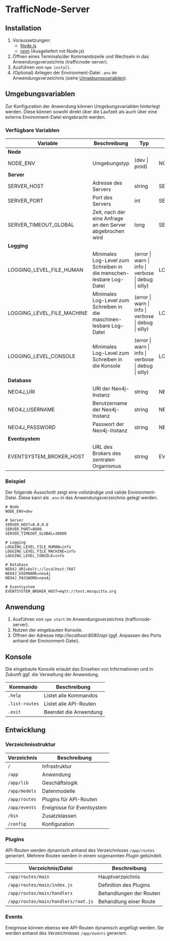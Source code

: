# TrafficNode-Server

## Installation

1. Voraussetzungen:
    - [Node.js](https://nodejs.org/)
    - [npm](https://github.com/npm/cli) (Ausgeliefert mit Node.js)
2. Öffnen eines Terminals/der Kommandozeile und Wechseln in das Anwendungsverzeichnis (trafficnode-server).
3. Ausführen von ```npm install```.
4. (Optional) Anlegen der Environment-Datei ```.env``` im Anwendungsverzeichnis (siehe [Umgebungsvariablen](#Umgebungsvariablen)).
    
## Umgebungsvariablen

Zur Konfiguration der Anwendung können Umgebungsvariablen hinterlegt werden. Diese können sowohl direkt über die Laufzeit als auch über eine externe Environment-Datei eingebracht werden.

### Verfügbare Variablen

| Variable                   | Beschreibung                                                         | Typ                                                                      | Beispiel                                          |
|----------------------------|----------------------------------------------------------------------|--------------------------------------------------------------------------|---------------------------------------------------|
| **Node**                   |                                                                      |                                                                          |                                                   |
| NODE_ENV                   | Umgebungstyp                                                         | (dev &#124; prod)                                                        | NODE_ENV=dev                                      |
| **Server**                 |                                                                      |                                                                          |                                                   |
| SERVER_HOST                | Adresse des Servers                                                  | string                                                                   | SERVER_HOST=0.0.0.0                               |
| SERVER_PORT                | Port des Servers                                                     | int                                                                      | SERVER_PORT=8080                                  |
| SERVER_TIMEOUT_GLOBAL      | Zeit, nach der eine Anfrage an den Server abgebrochen wird           | long                                                                     | SERVER_TIMEOUT_GLOBAL=30000                       |
| **Logging**                |                                                                      |                                                                          |                                                   |
| LOGGING_LEVEL_FILE_HUMAN   | Minimales Log-Level zum Schreiben in die menschen-lesbare Log-Datei  | (error &#124; warn &#124; info &#124; verbose &#124; debug &#124; silly) | LOGGING_LEVEL_FILE_HUMAN=info                     |
| LOGGING_LEVEL_FILE_MACHINE | Minimales Log-Level zum Schreiben in die maschinen-lesbare Log-Datei | (error &#124; warn &#124; info &#124; verbose &#124; debug &#124; silly) | LOGGING_LEVEL_FILE_MACHINE=info                   |
| LOGGING_LEVEL_CONSOLE      | Minimales Log-Level zum Schreiben in die Konsole                     | (error &#124; warn &#124; info &#124; verbose &#124; debug &#124; silly) | LOGGING_LEVEL_CONSOLE=info                        |
| **Database**               |                                                                      |                                                                          |                                                   |
| NEO4J_URI                  | URI der Neo4j-Instanz                                                | string                                                                   | NEO4J_URI=bolt://localhost:7687                   |
| NEO4J_USERNAME             | Benutzername der Neo4j-Instanz                                       | string                                                                   | NEO4J_USERNAME=neo4j                              |
| NEO4J_PASSWORD             | Passwort der Neo4j-Instanz                                           | string                                                                   | NEO4J_PASSWORD=neo4j                              |
| **Eventsystem**            |                                                                      |                                                                          |                                                   |
| EVENTSYSTEM_BROKER_HOST    | URL des Brokers des zentralen Organismus                             | string                                                                   | EVENTSYSTEM_BROKER_HOST=mqtt://test.mosquitto.org |

### Beispiel

Der folgende Ausschnitt zeigt eine vollständige und valide Environment-Datei. Diese kann als ```.env``` in das Anwendungsverzeichnis gelegt werden.

```
# Node
NODE_ENV=dev

# Server
SERVER_HOST=0.0.0.0
SERVER_PORT=8080
SERVER_TIMEOUT_GLOBAL=30000

# Logging
LOGGING_LEVEL_FILE_HUMAN=info
LOGGING_LEVEL_FILE_MACHINE=info
LOGGING_LEVEL_CONSOLE=info

# Database
NEO4J_URI=bolt://localhost:7687
NEO4J_USERNAME=neo4j
NEO4J_PASSWORD=neo4j

# Eventsystem
EVENTSYSTEM_BROKER_HOST=mqtt://test.mosquitto.org
```

## Anwendung

1. Ausführen von ```npm start``` im Anwendungsverzeichnis (trafficnode-server). 
2. Nutzen der eingebauten Konsole.
3. Öffnen der Adresse _http://localhost:8080/api_ (ggf. Anpassen des Ports anhand der Environment-Datei).

## Konsole

Die eingebaute Konsole erlaubt das Einsehen von Informationen und in Zukunft ggf. die Verwaltung der Anwendung.

| Kommando           | Beschreibung           |
|--------------------|------------------------|
| ```.help```        | Listet alle Kommandos  |
| ```.list-routes``` | Listet alle API-Routen |
| ```.exit```        | Beendet die Anwendung  |

## Entwicklung

### Verzeichnisstruktur

| Verzeichnis       | Beschreibung               |
|-------------------|----------------------------|
| ```/```           | Infrastruktur              |
| ```/app```        | Anwendung                  |
| ```/app/lib```    | Geschäftslogik             |
| ```/app/models``` | Datenmodelle               |
| ```/app/routes``` | Plugins für API-Routen     |
| ```/app/events``` | Ereignisse für Eventsystem |
| ```/bin```        | Zusatzklassen              |
| ```/config```     | Konfiguration              |

### Plugins

API-Routen werden dynamisch anhand des Verzeichnisses ```/app/routes``` generiert.
Mehrere Routen werden in einem sogenannten _Plugin_ gebündelt.

| Verzeichnis/Datei                       | Beschreibung            |
|-----------------------------------------|-------------------------|
| ```/app/routes/main```                  | Hauptverzeichnis        |
| ```/app/routes/main/index.js```         | Definition des Plugins  |
| ```/app/routes/main/handlers```         | Behandlungen der Routen |
| ```/app/routes/main/handlers/root.js``` | Behandlung einer Route  |

### Events

Ereignisse können ebenso wie API-Routen dynamisch angefügt werden.
Sie werden anhand des Verzeichnisses ```/app/events``` generiert.